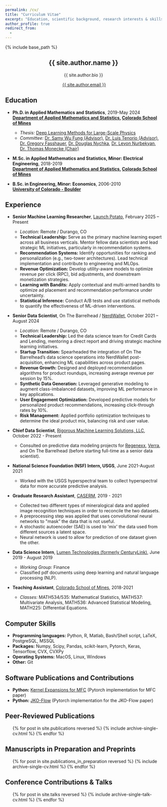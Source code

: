 ```yaml
---
permalink: /cv/
title: "Curriculum Vitae"
excerpt: "Education, scientific background, research interests & skills, and more."
author_profile: true
redirect_from:
  -
---
```


{% include base_path %}

<!-- Click [here](/cv-print/) for a printable version or [download a PDF](/files/cv-print.pdf).<br /><br /><br /> -->

<h2 align="center">{{ site.author.name }}</h2>
<!-- <h3 align="center" style="margin: 0px auto 20px;">M.Sc.</h3> -->
<p align="center" style="margin: auto; width: 80%">{{ site.author.bio }}</p>
<!-- &#124; This symbol is a vertical bar-->

<p align="center"><i class="fas fa-envelope" aria-hidden="true"></i>&nbsp;<a href="mailto:{{ site.author.email }}">{{ site.author.email }}</a> </p>

## Education
- **Ph.D. in Applied Mathematics and Statistics**, 2019-May 2024<br>
**[Department of Applied Mathematics and Statistics](https://ams.mines.edu/ "https://ams.mines.edu/"), [Colorado School of Mines](https://www.mines.edu/ "https://www.mines.edu/")**
  - *Thesis:* [Deep Learning Methods for Large-Scale Physics]()
  - *Committee:* [Dr. Samy Wu Fung (Advisor)](https://ams.mines.edu/project/wu-fung-samy/), [Dr. Luis Tenorio (Advisor)](https://ams.mines.edu/project/tenorio-luis/), [Dr. Gregory Fasshauer](https://ams.mines.edu/project/fasshauer-greg/), [Dr. Douglas Nychka](https://ams.mines.edu/project/nychka-doug/), [Dr. Levon Nurbekyan](https://sites.google.com/view/lnurbek/home), [Dr. Thomas Monecke (Chair)](https://geology.mines.edu/project/monecke-thomas/)

- **M.Sc. in Applied Mathematics and Statistics, Minor: Electrical Engineering**, 2018-2019<br>
**[Department of Applied Mathematics and Statistics](https://ams.mines.edu/ "https://ams.mines.edu/"), [Colorado School of Mines](https://www.mines.edu/ "https://www.mines.edu/")**

- **B.Sc. in Engineering, Minor: Economics**, 2006-2010<br>
**[University of Colorado - Boulder](https://www.colorado.edu/ "https://www.colorado.edu/")**

## Experience

- **Senior Machine Learning Researcher**, [Launch Potato](https://www.launchpotato.com), February 2025 – Present  
  - *Location:* Remote / Durango, CO  
  - **Technical Leadership:** Serve as the primary machine learning expert across all business verticals. Mentor fellow data scientists and lead strategic ML initiatives, particularly in recommendation systems.  
  - **Recommendation Systems:** Identify opportunities for ranking and personalization (e.g., two-tower architectures). Lead technical implementation and contribute to engineering and MLOps.  
  - **Revenue Optimization:** Develop utility-aware models to optimize revenue per click (RPC), bid adjustments, and downstream monetization strategies.  
  - **Learning with Bandits:** Apply contextual and multi-armed bandits to optimize ad placement and recommendation performance under uncertainty.  
  - **Statistical Inference:** Conduct A/B tests and use statistical methods to quantify the effectiveness of ML-driven interventions.


- **Senior Data Scientist**, On The Barrelhead / [NerdWallet](https://www.nerdwallet.com), October 2021 – August 2024  
  - *Location:* Remote / Durango, CO  
  - **Technical Leadership:** Led the data science team for Credit Cards and Lending, mentoring a direct report and driving strategic machine learning initiatives.  
  - **Startup Transition:** Spearheaded the integration of On The Barrelhead’s data science operations into NerdWallet post-acquisition, enhancing ML capabilities across product pages.  
  - **Revenue Growth:** Designed and deployed recommendation algorithms for product roundups, increasing average revenue per session by 15%.  
  - **Synthetic Data Generation:** Leveraged generative modeling to augment class-imbalanced datasets, improving ML performance in key applications.  
  - **User Engagement Optimization:** Developed predictive models for personalized product recommendations, increasing click-through rates by 10%.  
  - **Risk Management:** Applied portfolio optimization techniques to determine the ideal product mix, balancing risk and user value.
 
- **Chief Data Scientist**, [Rigorous Machine Learning Solutions, LLC](), October 2022 - Present
  * Consulted on predictive data modeling projects for [Regenexx](https://www.regenexx.com/), [Verra](https://www.verra.ai/), and On The Barrelhead (before starting full-time as a senior data scientist).

- **National Science Foundation (NSF) Intern, USGS**, June 2021-August 2021
  * Worked with the USGS hyperspectral team to collect hyperspectral data for more accurate predictive analysis.

- **Graduate Research Assistant**, [CASERM](https://caserm.mines.edu/), 2019 - 2021
  * Collected two different types of mineralogical data and applied image recognition techniques in order to
reconcile the two datasets.
  * A preprocessing step was applied that uses convolutional neural networks to "mask” the data that is not useful.
  * A stochastic autoencoder (SAE) is used to 'mix' the data used from different sources a latent space.
  * Neural network is used to allow for prediction of one dataset given the other.

- **Data Science Intern**, [Lumen Technologies (formerly CenturyLink)](https://www.lumen.com/), June 2019 - August 2019
  - *Working Group:* Finance
  * Classified pdf documents using deep learning and natural language processing (NLP).
    
- **Teaching Assistant**, [Colorado School of Mines](https://www.mines.edu/), 2018-2021
  * *Classes:* MATH534/535: Mathematical Statistics, MATH537: Multivariate Analysis, MATH536: Advanced Statistical Modeling, MATH225: Differential Equations.
  
## Computer Skills
- **Programming languages:** Python, R, Matlab, Bash/Shell script, LaTeX, PostgreSQL, MSSQL
- **Packages:** Numpy, Scipy, Pandas, scikit-learn, Pytorch, Keras, Tensorflow, CVX, CVXPy
- **Operating Systems:** MacOS, Linux, Windows
- **Other:** Git

## Software Publications and Contributions

- **Python:** [Kernel Expansions for MFC](https://github.com/mines-opt-ml/kernel-expansions-for-mfc) (Pytorch implementation for MFC paper)
- **Python:** [JKO-Flow](https://github.com/mines-opt-ml/JKO_Flow) (Pytorch implementation for the JKO-Flow paper)

## Peer-Reviewed Publications
<ul>{% for post in site.publications reversed %}
    {% include archive-single-cv.html %}
{% endfor %}</ul>

## Manuscripts in Preparation and Preprints
<ul>{% for post in site.publications_in_preparation reversed %}
    {% include archive-single-cv.html %}
{% endfor %}</ul>

## Conference Contributions & Talks
<ul>{% for post in site.talks reversed %}
    {% include archive-single-talk-cv.html %}
{% endfor %}</ul>

